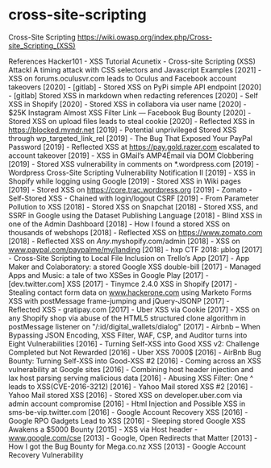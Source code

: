 # cross-site-scripting
Cross-Site Scripting
https://wiki.owasp.org/index.php/Cross-site_Scripting_(XSS)

References
Hacker101 - XSS Tutorial
Acunetix - Cross-site Scripting (XSS) Attackl
A timing attack with CSS selectors and Javascript
Examples
[2021] - XSS on forums.oculusvr.com leads to Oculus and Facebook account takeovers
[2020] - [gitlab] - Stored XSS on PyPi simple API endpoint
[2020] - [gitlab] Stored XSS in markdown when redacting references
[2020] - Self XSS in Shopify
[2020] - Stored XSS in collabora via user name
[2020] - $25K Instagram Almost XSS Filter Link — Facebook Bug Bounty
[2020] - Stored XSS on upload files leads to steal cookie
[2020] - Reflected XSS in https://blocked.myndr.net
[2019] - Potential unprivileged Stored XSS through wp_targeted_link_rel
[2019] - The Bug That Exposed Your PayPal Password
[2019] - Reflected XSS at https://pay.gold.razer.com escalated to account takeover
[2019] - XSS in GMail’s AMP4Email via DOM Clobbering
[2019] - Stored XSS vulnerability in comments on *.wordpress.com
[2019] - Wordpress Cross-Site Scripting Vulnerability Notification II
[2019] - XSS in Shopify while logging using Google
[2019] - Stored XSS in Wiki pages
[2019] - Stored XSS on https://core.trac.wordpress.org
[2019] - Zomato - Self-Stored XSS - Chained with login/logout CSRF
[2019] - From Parameter Pollution to XSS
[2018] - Stored XSS on Snapchat
[2018] - Stored XSS, and SSRF in Google using the Dataset Publishing Language
[2018] - Blind XSS in one of the Admin Dashboard
[2018] - How I found a stored XSS on thousands of webshops
[2018] - Reflected XSS on https://www.zomato.com
[2018] - Reflected XSS on $Any$.myshopify.com/admin
[2018] - XSS on www.paypal.com/paypalme/my/landing
[2018] - hxp CTF 2018: µblog
[2017] - Cross-Site Scripting to Local File Inclusion on Trello’s App
[2017] - App Maker and Colaboratory: a stored Google XSS double-bill
[2017] - Managed Apps and Music: a tale of two XSSes in Google Play
[2017] - [dev.twitter.com] XSS
[2017] - Tinymce 2.4.0 XSS in Shopify
[2017] - Stealing contact form data on www.hackerone.com using Marketo Forms XSS with postMessage frame-jumping and jQuery-JSONP
[2017] - Reflected XSS - gratipay.com
[2017] - Uber XSS via Cookie
[2017] - XSS on any Shopify shop via abuse of the HTML5 structured clone algorithm in postMessage listener on "/:id/digital_wallets/dialog"
[2017] - Airbnb – When Bypassing JSON Encoding, XSS Filter, WAF, CSP, and Auditor turns into Eight Vulnerabilities
[2016] - Turning Self-XSS into Good XSS v2: Challenge Completed but Not Rewarded
[2016] - Uber XSS 7000$
[2016] - AirBnb Bug Bounty: Turning Self-XSS into Good-XSS #2
[2016] - Coming across an XSS vulnerability at Google sites
[2016] - Combining host header injection and lax host parsing serving malicious data
[2016] - Abusing XSS Filter: One ^ leads to XSS(CVE-2016-3212)
[2016] - Yahoo Mail stored XSS #2
[2016] - Yahoo Mail stored XSS
[2016] - Stored XSS on developer.uber.com via admin account compromise
[2016] - Html Injection and Possible XSS in sms-be-vip.twitter.com
[2016] - Google Account Recovery XSS
[2016] - Google RPO Gadgets Lead to XSS
[2016] - Sleeping stored Google XSS Awakens a $5000 Bounty
[2015] - XSS via Host header - www.google.com/cse
[2013] - Google, Open Redirects that Matter
[2013] - How I got the Bug Bounty for Mega.co.nz XSS
[2013] - Google Account Recovery Vulnerability

